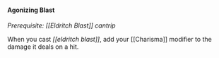 #### Agonizing Blast

*Prerequisite: [[Eldritch Blast]] cantrip*

When you cast *[[eldritch blast]]*, add your [[Charisma]] modifier to the damage it deals on a hit.